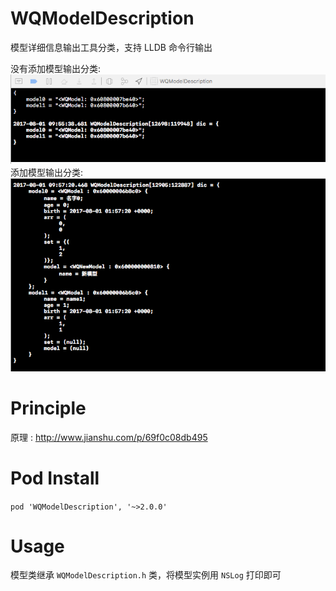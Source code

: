 # WQModelDescription
模型详细信息输出工具分类，支持 LLDB 命令行输出</br>

没有添加模型输出分类:</br>
<img src="https://github.com/AppleDP/WQModelDescription/blob/master/Effect/UnAdd.png" alt="没有添加模型输出分类" title="没有添加模型输出分类">
</br>
添加模型输出分类:</br>
<img src="https://github.com/AppleDP/WQModelDescription/blob/master/Effect/Add.png" alt="添加模型输出分类" title="添加模型输出分类">
</br>

# Principle
原理 : http://www.jianshu.com/p/69f0c08db495

# Pod Install
`pod 'WQModelDescription', '~>2.0.0'`

# Usage
模型类继承 `WQModelDescription.h` 类，将模型实例用 `NSLog` 打印即可
